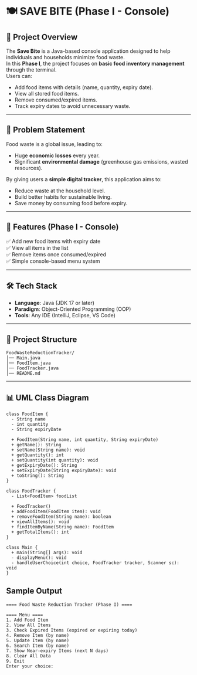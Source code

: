 # 🍽️ SAVE BITE (Phase I - Console)

## 📌 Project Overview
The **Save Bite** is a Java-based console application designed to help individuals and households minimize food waste.  
In this **Phase I**, the project focuses on **basic food inventory management** through the terminal.  
Users can:
- Add food items with details (name, quantity, expiry date).
- View all stored food items.
- Remove consumed/expired items.
- Track expiry dates to avoid unnecessary waste.

---

## 🎯 Problem Statement
Food waste is a global issue, leading to:
- Huge **economic losses** every year.
- Significant **environmental damage** (greenhouse gas emissions, wasted resources).  

By giving users a **simple digital tracker**, this application aims to:
- Reduce waste at the household level.
- Build better habits for sustainable living.
- Save money by consuming food before expiry.

---

## 🚀 Features (Phase I - Console)
✅ Add new food items with expiry date  
✅ View all items in the list  
✅ Remove items once consumed/expired  
✅ Simple console-based menu system  

---

## 🛠️ Tech Stack
- **Language**: Java (JDK 17 or later)  
- **Paradigm**: Object-Oriented Programming (OOP)  
- **Tools**: Any IDE (IntelliJ, Eclipse, VS Code)  

---

## 📂 Project Structure
```
FoodWasteReductionTracker/
│── Main.java
│── FoodItem.java
│── FoodTracker.java
│── README.md

```
---

## 📊 UML Class Diagram  

```
class FoodItem {
  - String name
  - int quantity
  - String expiryDate
  
  + FoodItem(String name, int quantity, String expiryDate)
  + getName(): String
  + setName(String name): void
  + getQuantity(): int
  + setQuantity(int quantity): void
  + getExpiryDate(): String
  + setExpiryDate(String expiryDate): void
  + toString(): String
}

class FoodTracker {
  - List<FoodItem> foodList
  
  + FoodTracker()
  + addFoodItem(FoodItem item): void
  + removeFoodItem(String name): boolean
  + viewAllItems(): void
  + findItemByName(String name): FoodItem
  + getTotalItems(): int
}

class Main {
  + main(String[] args): void
  - displayMenu(): void
  - handleUserChoice(int choice, FoodTracker tracker, Scanner sc): void
}
```
## Sample Output
```
==== Food Waste Reduction Tracker (Phase I) ====

==== Menu ====
1. Add Food Item
2. View All Items
3. Check Expired Items (expired or expiring today)
4. Remove Item (by name)
5. Update Item (by name)
6. Search Item (by name)
7. Show Near-expiry Items (next N days)
8. Clear All Data
9. Exit
Enter your choice:
```
